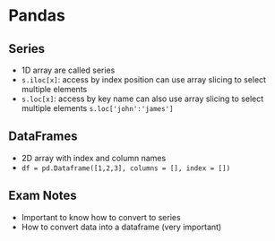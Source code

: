 # Pandas

## Series
- 1D array are called series
- `s.iloc[x]`: access by index position can use array slicing to select multiple elements
- `s.loc[x]`: access by key name can also use array slicing to select multiple elements `s.loc['john':'james']`

## DataFrames
- 2D array with index and column names
- `df = pd.Dataframe([1,2,3], columns = [], index = [])` 


## Exam Notes
- Important to know how to convert to series
- How to convert data into a dataframe (very important)

